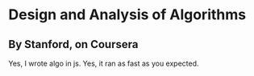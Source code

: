# Design and Analysis of Algorithms

## By Stanford, on Coursera

Yes, I wrote algo in js. Yes, it ran as fast as you expected.
